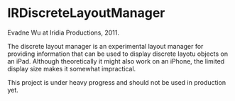 #	IRDiscreteLayoutManager

Evadne Wu at Iridia Productions, 2011.

The discrete layout manager is an experimental layout manager for providing information that can be used to display discrete layotu objects on an iPad.  Although theoretically it might also work on an iPhone, the limited display size makes it somewhat impractical.

This project is under heavy progress and should not be used in production yet.
